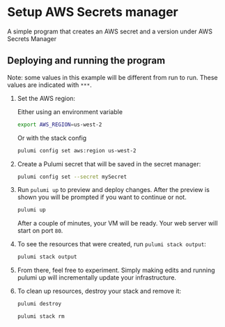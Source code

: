 # Setup AWS Secrets manager

A simple program that creates an AWS secret and a version under AWS Secrets Manager

## Deploying and running the program

Note: some values in this example will be different from run to run.
These values are indicated with `***`.

1.  Set the AWS region:

    Either using an environment variable
    ```bash
    export AWS_REGION=us-west-2
    ```

    Or with the stack config
    ```bash
    pulumi config set aws:region us-west-2
    ```

2. Create a Pulumi secret that will be saved in the secret manager:

    ```bash
    pulumi config set --secret mySecret
    ```

3. Run `pulumi up` to preview and deploy changes. After the preview is shown
   you will be prompted if you want to continue or not.

    ```bash
    pulumi up
    ```

    After a couple of minutes, your VM will be ready. Your web server will start on port `80`.

4. To see the resources that were created, run `pulumi stack output`:

    ```bash
    pulumi stack output
    ```

5. From there, feel free to experiment. Simply making edits and running pulumi up will incrementally update your infrastructure.

6. To clean up resources, destroy your stack and remove it:

    ```bash
    pulumi destroy
    ```
    ```bash
    pulumi stack rm
    ```
